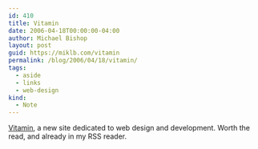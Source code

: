 ```yaml
---
id: 410
title: Vitamin
date: 2006-04-18T00:00:00-04:00
author: Michael Bishop
layout: post
guid: https://miklb.com/vitamin
permalink: /blog/2006/04/18/vitamin/
tags:
  - aside
  - links
  - web-design
kind:
  - Note
---
```

<p><a href="http://www.thinkvitamin.com/">Vitamin</a>, a new site dedicated to web design and development.  Worth the read, and already in my RSS reader.</p>